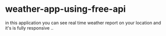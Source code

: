 # weather-app-using-free-api

in this application you can see real time weather report on your location 
and it's is fully responsive ..
